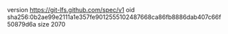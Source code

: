 version https://git-lfs.github.com/spec/v1
oid sha256:0b2ae99e2111a1e357fe9012555102487668ca86fb8886dab407c66f50879d6a
size 2070
